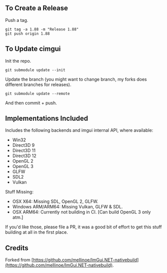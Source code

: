## To Create a Release

Push a tag.

```
git tag -a 1.88 -m "Release 1.88"
git push origin 1.88
```

## To Update cimgui

Init the repo.  
```
git submodule update --init
```

Update the branch (you might want to change branch, my forks does different branches for releases).  
```
git submodule update --remote
```

And then commit + push.

## Implementations Included

Includes the following backends and imgui internal API, where available:  

- Win32  
- Direct3D 9  
- Direct3D 11  
- Direct3D 12  
- OpenGL 2  
- OpenGL 3  
- GLFW  
- SDL2  
- Vulkan  


Stuff Missing:  
- OSX X64: Missing SDL, OpenGL 2, GLFW.  
- Windows ARM/ARM64: Missing Vulkan, GLFW & SDL.  
- OSX ARM64: Currently not building in CI.  [Can build OpenGL 3 only atm.]  

If you'd like those, please file a PR, it was a good bit of effort to get this stuff building at all in the first place.  

## Credits

Forked from [https://github.com/mellinoe/ImGui.NET-nativebuild](https://github.com/mellinoe/ImGui.NET-nativebuild).  